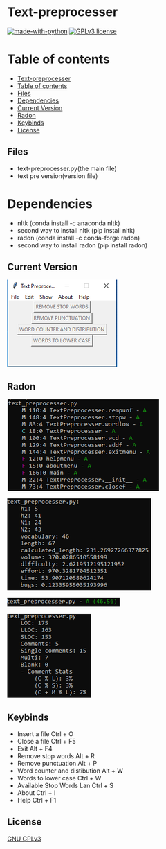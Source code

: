 # Text-preprocesser


[![made-with-python](https://img.shields.io/badge/Made%20with-Python-1f425f.svg)](https://www.python.org/) [![GPLv3 license](https://img.shields.io/badge/License-GPLv3-blue.svg)](http://perso.crans.org/besson/LICENSE.html)


# Table of contents

<!--ts-->
  * [Text-preprocesser](#Text-preprocesser)
  * [Table of contents](#Table_of_contents)
  * [Files](#Files)
  * [Dependencies](#Dependencies)
  * [Current Version](#Current_Version)
  * [Radon](#Radon)
  * [Keybinds](#Keybinds)
  * [License](#License)


## Files
<ul>
<li> text-preprocesser.py(the main file)</li>
<li> text pre version(version file) </li>
</ul>

# Dependencies

<ul>
  <li> nltk (conda install -c anaconda nltk) </li>
  <li> second way to install nltk (pip install nltk) </li>
  <li> radon (conda install -c conda-forge radon) </li>
  <li> second way to install radon (pip install radon) </li>
</ul>


## Current Version

<p><img src ="text pre version.png" title = "TEXT-PREPROCESSER  Version"/> </p>

## Radon

<p><img src ="text_preprocesser radon cc.png" title = "Text Preprocesser radon cc"/> </p>
<p><img src ="text_preprocesser radon hal.png" title = "Text Preprocesser radon hal"/> </p>
<p><img src ="text_preprocesser radon mi.png" title = "Text Preprocesser radon mi"/> </p>
<p><img src ="text_preprocesser radon raw.png" title = "Text Preprocesser radon raw"/> </p>

## Keybinds

<ul>
<li> Insert a file Ctrl + O </li>
<li> Close a file Ctrl + F5 </li>
<li> Exit Alt + F4 </li>
<li> Remove stop words Alt + R </li>
<li> Remove punctuation Alt + P </li>
<li> Word counter and distibution Alt + W </li>
<li> Words to lower case Ctrl + W </li>
<li> Available Stop Words Lan Ctrl + S </li>
<li> About Ctrl + I </li>
<li> Help Ctrl + F1 </li>
</ul>



## License
[GNU GPLv3](https://choosealicense.com/licenses/gpl-3.0/)

